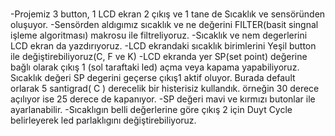 # 
-Projemiz 3 button, 1 LCD ekran 2 çıkış ve 1 tane de Sıcaklık ve sensöründen oluşuyor.
-Sensörden aldıgımız sıcaklık ve ne değerini FILTER(basit singnal işleme algoritması) makrosu ile filtreliyoruz.
-Sıcaklık ve nem degerlerini LCD ekran da yazdırıyoruz.
-LCD ekrandaki sıcaklık birimlerini Yeşil button ile değiştirebiliyoruz(C, F ve K)
-LCD ekranda yer SP(set point) değerine bağlı olarak çıkış 1 (sol taraftaki led) açma veya kapama yapabiliyoruz.
 Sıcaklık değeri SP degerini geçerse çıkış1 aktif oluyor. Burada default orlarak 5 santigrad( C ) derecelik bir histerisiz kullandık. 
 örneğin 30 derece açılıyor ise 25 derece de kapanıyor.
-SP değeri mavi ve kırmızı butonlar ile ayarlanabilir.
-Sıcaklıgın belli değerlerine göre çıkış 2 için Duyt Cycle belirleyerek led parlaklıgını değiştirebiliyoruz.
